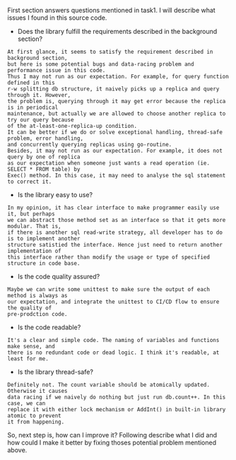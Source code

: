 First section answers questions mentioned in task1. I will describe what issues I found
in this source code.

* Does the library fulfill the requirements described in the background section?
```
At first glance, it seems to satisfy the requirement described in background section,
but here is some potential bugs and data-racing problem and performance issue in this code.
Thus I may not run as our expectation. For example, for query function defined in this
r-w splitting db structure, it naively picks up a replica and query through it. However,
the problem is, querying through it may get error because the replica is in periodical
maintenance, but actually we are allowed to choose another replica to try our query because
of the at-least-one-replica-up condition.
It can be better if we do or solve exceptional handling, thread-safe problem, error handling,
and concurrently querying replicas using go-routine.
Besides, it may not run as our expectation. For example, it does not query by one of replica
as our expectation when someone just wants a read operation (ie. SELECT * FROM table) by
Exec() method. In this case, it may need to analyse the sql statement to correct it.
```

* Is the library easy to use?
```
In my opinion, it has clear interface to make programmer easily use it, but perhaps
we can abstract those method set as an interface so that it gets more modular. That is,
if there is another sql read-write strategy, all developer has to do is to implement another
structure satistied the interface. Hence just need to return another implementation of
this interface rather than modify the usage or type of specified structure in code base.
```

* Is the code quality assured?
```
Maybe we can write some unittest to make sure the output of each method is always as
our expectation, and integrate the unittest to CI/CD flow to ensure the quality of
pre-prodction code.
```

* Is the code readable?
```
It's a clear and simple code. The naming of variables and functions make sense, and
there is no redundant code or dead logic. I think it's readable, at least for me.
```

* Is the library thread-safe?
```
Definitely not. The count variable should be atomically updated. Otherwise it causes
data racing if we naively do nothing but just run db.count++. In this case, we can
replace it with either lock mechanism or AddInt() in built-in library atomic to prevent
it from happening.
```

So, next step is, how can I improve it? Following describe what I did and how could
I make it better by fixing thoses potential problem mentioned above.


